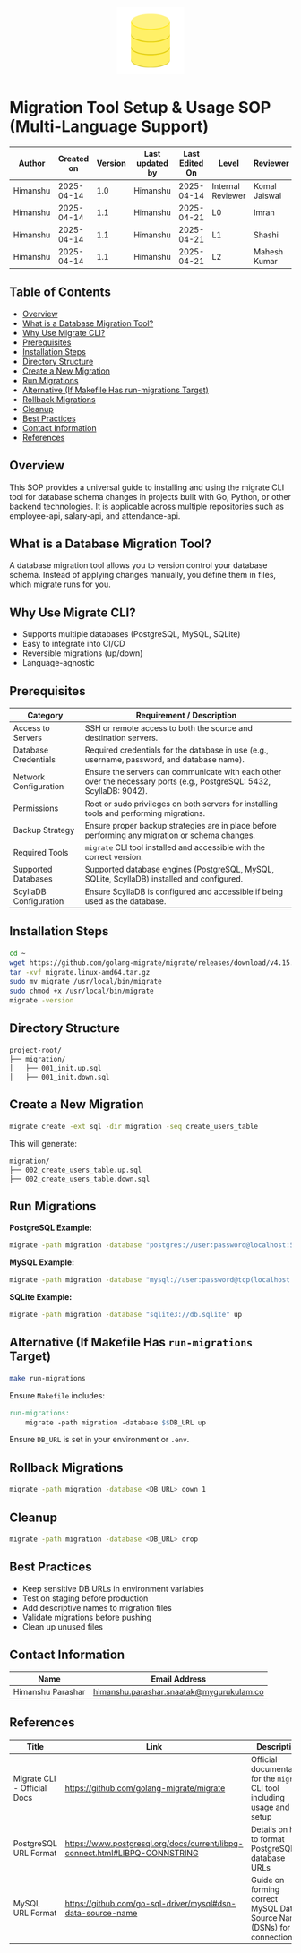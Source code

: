 
<p align="center"> <img src="https://raw.githubusercontent.com/github/explore/main/topics/database/database.png" alt="Migration Logo" width="120"/> </p>

# Migration Tool Setup & Usage SOP (Multi-Language Support)

| **Author** | **Created on** | **Version** | **Last updated by** | **Last Edited On** | **Level**          | **Reviewer**    |
|------------|----------------|-------------|---------------------|--------------------|--------------------|-----------------|
| Himanshu   | 2025-04-14     | 1.0         | Himanshu            | 2025-04-14         | Internal Reviewer  | Komal Jaiswal   |
| Himanshu   | 2025-04-14     | 1.1         | Himanshu            | 2025-04-21         | L0                 | Imran           |
| Himanshu   | 2025-04-14     | 1.1         | Himanshu            | 2025-04-21         | L1                 | Shashi          |
| Himanshu   | 2025-04-14     | 1.1         | Himanshu            | 2025-04-21         | L2                 | Mahesh Kumar    |

## Table of Contents
- [Overview](#overview)
- [What is a Database Migration Tool?](#what-is-a-database-migration-tool)
- [Why Use Migrate CLI?](#why-use-migrate-cli)
- [Prerequisites](#prerequisites)
- [Installation Steps](#installation-steps)
- [Directory Structure](#directory-structure)
- [Create a New Migration](#create-a-new-migration)
- [Run Migrations](#run-migrations)
- [Alternative (If Makefile Has run-migrations Target)](#alternative-if-makefile-has-run-migrations-target)
- [Rollback Migrations](#rollback-migrations)
- [Cleanup](#cleanup)
- [Best Practices](#best-practices)
- [Contact Information](#contact-information)
- [References](#references)

## Overview
This SOP provides a universal guide to installing and using the migrate CLI tool for database schema changes in projects built with Go, Python, or other backend technologies. It is applicable across multiple repositories such as employee-api, salary-api, and attendance-api.

## What is a Database Migration Tool?
A database migration tool allows you to version control your database schema. Instead of applying changes manually, you define them in files, which migrate runs for you.

## Why Use Migrate CLI?
- Supports multiple databases (PostgreSQL, MySQL, SQLite)
- Easy to integrate into CI/CD
- Reversible migrations (up/down)
- Language-agnostic

## Prerequisites

| Category               | Requirement / Description                              |
|------------------------|--------------------------------------------------------|
| Access to Servers      | SSH or remote access to both the source and destination servers. |
| Database Credentials   | Required credentials for the database in use (e.g., username, password, and database name). |
| Network Configuration  | Ensure the servers can communicate with each other over the necessary ports (e.g., PostgreSQL: 5432, ScyllaDB: 9042). |
| Permissions            | Root or sudo privileges on both servers for installing tools and performing migrations. |
| Backup Strategy        | Ensure proper backup strategies are in place before performing any migration or schema changes. |
| Required Tools         | `migrate` CLI tool installed and accessible with the correct version. |
| Supported Databases    | Supported database engines (PostgreSQL, MySQL, SQLite, ScyllaDB) installed and configured. |
| ScyllaDB Configuration | Ensure ScyllaDB is configured and accessible if being used as the database. |

## Installation Steps
```bash
cd ~
wget https://github.com/golang-migrate/migrate/releases/download/v4.15.2/migrate.linux-amd64.tar.gz
tar -xvf migrate.linux-amd64.tar.gz
sudo mv migrate /usr/local/bin/migrate
sudo chmod +x /usr/local/bin/migrate
migrate -version
```

## Directory Structure
```
project-root/
├── migration/
│   ├── 001_init.up.sql
│   ├── 001_init.down.sql
```

## Create a New Migration
```bash
migrate create -ext sql -dir migration -seq create_users_table
```
This will generate:
```
migration/
├── 002_create_users_table.up.sql
├── 002_create_users_table.down.sql
```

## Run Migrations
**PostgreSQL Example:**
```bash
migrate -path migration -database "postgres://user:password@localhost:5432/dbname?sslmode=disable" up
```

**MySQL Example:**
```bash
migrate -path migration -database "mysql://user:password@tcp(localhost:3306)/dbname" up
```

**SQLite Example:**
```bash
migrate -path migration -database "sqlite3://db.sqlite" up
```

## Alternative (If Makefile Has `run-migrations` Target)
```bash
make run-migrations
```
Ensure `Makefile` includes:
```makefile
run-migrations:
	migrate -path migration -database $$DB_URL up
```
Ensure `DB_URL` is set in your environment or `.env`.

## Rollback Migrations
```bash
migrate -path migration -database <DB_URL> down 1
```

## Cleanup
```bash
migrate -path migration -database <DB_URL> drop
```

## Best Practices
- Keep sensitive DB URLs in environment variables
- Test on staging before production
- Add descriptive names to migration files
- Validate migrations before pushing
- Clean up unused files


## Contact Information

| Name             | Email Address                               |
|------------------|---------------------------------------------|
| Himanshu Parashar| himanshu.parashar.snaatak@mygurukulam.co    |

## References

| Title                        | Link                                                                 | Description                                                                 |
|-----------------------------|----------------------------------------------------------------------|-----------------------------------------------------------------------------|
| Migrate CLI - Official Docs | https://github.com/golang-migrate/migrate                            | Official documentation for the `migrate` CLI tool including usage and setup |
| PostgreSQL URL Format       | https://www.postgresql.org/docs/current/libpq-connect.html#LIBPQ-CONNSTRING | Details on how to format PostgreSQL database URLs                         |
| MySQL URL Format            | https://github.com/go-sql-driver/mysql#dsn-data-source-name          | Guide on forming correct MySQL Data Source Names (DSNs) for connections    |
